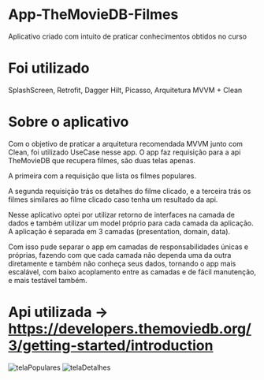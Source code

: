 ﻿# App-TheMovieDB-Filmes
 Aplicativo criado com intuito de praticar conhecimentos obtidos no curso
 
 # Foi utilizado
 SplashScreen, Retrofit, Dagger Hilt, Picasso, Arquitetura MVVM + Clean
 
 # Sobre o aplicativo
 Com o objetivo de praticar a arquitetura recomendada MVVM junto com Clean, foi utilizado UseCase nesse app.
 O app faz requisição para a api TheMovieDB que recupera filmes, são duas telas apenas.
 
 A primeira com a requisição que lista os filmes populares.
 
 A segunda requisição trás os detalhes do filme clicado, e a terceira trás os filmes similares ao filme clicado caso tenha um resultado da api.
 
 Nesse aplicativo optei por utilizar retorno de interfaces na camada de dados e também utilizar um model próprio para cada camada da aplicação. A aplicação é separada em 3 camadas (presentation, domain, data).
 
 Com isso pude separar o app em camadas de responsabilidades únicas e próprias, fazendo com que cada camada não dependa uma da outra diretamente e também não conheça seus dados, tornando o app mais escalável, com baixo acoplamento entre as camadas e de fácil manutenção, e mais testável também. 
 
 # Api utilizada -> https://developers.themoviedb.org/3/getting-started/introduction
 
 ![telaPopulares](https://user-images.githubusercontent.com/77281161/229186294-f3201eb2-bdd9-43e2-b71b-9878b7e1427a.png)
![telaDetalhes](https://user-images.githubusercontent.com/77281161/229186298-c498187a-1d15-4aec-9636-685d4f77959d.png)
 
 
 

